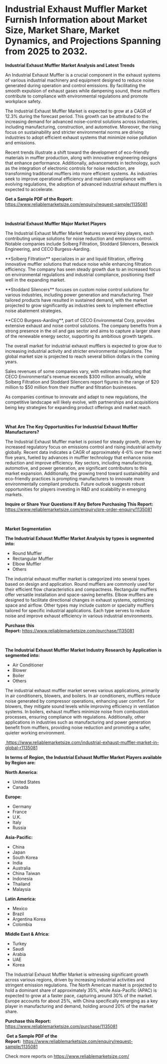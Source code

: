 <p><h1>Industrial Exhaust Muffler Market Furnish Information about Market Size, Market Share, Market Dynamics, and Projections Spanning from 2025 to 2032.</h1></p><p><strong>Industrial Exhaust Muffler Market Analysis and Latest Trends</strong></p>
<p><p>An Industrial Exhaust Muffler is a crucial component in the exhaust systems of various industrial machinery and equipment designed to reduce noise generated during operation and control emissions. By facilitating the smooth expulsion of exhaust gases while dampening sound, these mufflers contribute to compliance with environmental regulations and promote workplace safety.</p><p>The Industrial Exhaust Muffler Market is expected to grow at a CAGR of 12.3% during the forecast period. This growth can be attributed to the increasing demand for advanced noise-control solutions across industries, including manufacturing, construction, and automotive. Moreover, the rising focus on sustainability and stricter environmental norms are driving industries to adopt efficient exhaust systems that minimize noise pollution and emissions.</p><p>Recent trends illustrate a shift toward the development of eco-friendly materials in muffler production, along with innovative engineering designs that enhance performance. Additionally, advancements in technology, such as the integration of electronic controls for noise reduction, are transforming traditional mufflers into more efficient systems. As industries seek to improve operational efficiency and maintain compliance with evolving regulations, the adoption of advanced industrial exhaust mufflers is expected to accelerate.</p></p>
<p><strong>Get a Sample PDF of the Report:&nbsp;</strong> <a href="https://www.reliablemarketsize.com/enquiry/request-sample/1135081?utm_campaign=2008&utm_medium=2&utm_source=Github&utm_content=ia&utm_term=09042025&utm_id=industrial-exhaust-muffler">https://www.reliablemarketsize.com/enquiry/request-sample/1135081</a></p>
<p>&nbsp;</p>
<p><strong>Industrial Exhaust Muffler Major Market Players</strong></p>
<p><p>The Industrial Exhaust Muffler Market features several key players, each contributing unique solutions for noise reduction and emissions control. Notable companies include Solberg Filtration, Stoddard Silencers, Beswick Engineering, and CECO Burgess-Aarding.</p><p>**Solberg Filtration** specializes in air and liquid filtration, offering innovative muffler solutions that reduce noise while enhancing filtration efficiency. The company has seen steady growth due to an increased focus on environmental regulations and industrial compliance, positioning itself well in the expanding market.</p><p>**Stoddard Silencers** focuses on custom noise control solutions for various industries, including power generation and manufacturing. Their tailored products have resulted in sustained demand, with the market projected to grow significantly as industries seek to implement effective noise abatement strategies.</p><p>**CECO Burgess-Aarding**, part of CECO Environmental Corp, provides extensive exhaust and noise control solutions. The company benefits from a strong presence in the oil and gas sector and aims to capture a larger share of the renewable energy sector, supporting its ambitious growth targets.</p><p>The overall market for industrial exhaust mufflers is expected to grow due to increasing industrial activity and stricter environmental regulations. The global market size is projected to reach several billion dollars in the coming years.</p><p>Sales revenues of some companies vary, with estimates indicating that CECO Environmental's revenue exceeds $300 million annually, while Solberg Filtration and Stoddard Silencers report figures in the range of $20 million to $50 million from their muffler and filtration businesses.</p><p>As companies continue to innovate and adapt to new regulations, the competitive landscape will likely evolve, with partnerships and acquisitions being key strategies for expanding product offerings and market reach.</p></p>
<p>&nbsp;</p>
<p><strong>What Are The Key Opportunities For Industrial Exhaust Muffler Manufacturers?</strong></p>
<p><p>The Industrial Exhaust Muffler market is poised for steady growth, driven by increased regulatory focus on emissions control and rising industrial activity globally. Recent data indicates a CAGR of approximately 4-6% over the next five years, fueled by advances in muffler technology that enhance noise reduction and improve efficiency. Key sectors, including manufacturing, automotive, and power generation, are significant contributors to this market expansion. Additionally, the growing trend toward sustainability and eco-friendly practices is prompting manufacturers to innovate more environmentally compliant products. Future outlook suggests robust opportunities for players investing in R&D and scalability in emerging markets.</p></p>
<p><strong>Inquire or Share Your Questions If Any Before Purchasing This Report:</strong> <a href="https://www.reliablemarketsize.com/enquiry/pre-order-enquiry/1135081?utm_campaign=2008&utm_medium=2&utm_source=Github&utm_content=ia&utm_term=09042025&utm_id=industrial-exhaust-muffler">https://www.reliablemarketsize.com/enquiry/pre-order-enquiry/1135081</a></p>
<p>&nbsp;</p>
<p><strong>Market Segmentation</strong></p>
<p><strong>The Industrial Exhaust Muffler Market Analysis by types is segmented into:</strong></p>
<p><ul><li>Round Muffler</li><li>Rectangular Muffler</li><li>Elbow Muffler</li><li>Others</li></ul></p>
<p><p>The industrial exhaust muffler market is categorized into several types based on design and application. Round mufflers are commonly used for their efficient flow characteristics and compactness. Rectangular mufflers offer versatile installation and space-saving benefits. Elbow mufflers are designed to facilitate directional changes in exhaust systems, optimizing space and airflow. Other types may include custom or specialty mufflers tailored for specific industrial applications. Each type serves to reduce noise and improve exhaust efficiency in various industrial environments.</p></p>
<p><strong>Purchase this Report:&nbsp;</strong><a href="https://www.reliablemarketsize.com/purchase/1135081?utm_campaign=2008&utm_medium=2&utm_source=Github&utm_content=ia&utm_term=09042025&utm_id=industrial-exhaust-muffler">https://www.reliablemarketsize.com/purchase/1135081</a></p>
<p>&nbsp;</p>
<p><strong>The Industrial Exhaust Muffler Market Industry Research by Application is segmented into:</strong></p>
<p><ul><li>Air Conditioner</li><li>Blower</li><li>Boiler</li><li>Others</li></ul></p>
<p><p>The industrial exhaust muffler market serves various applications, primarily in air conditioners, blowers, and boilers. In air conditioners, mufflers reduce noise generated by compressor operations, enhancing user comfort. For blowers, they mitigate sound levels while improving efficiency in ventilation systems. In boilers, exhaust mufflers minimize noise from combustion processes, ensuring compliance with regulations. Additionally, other applications in industries such as manufacturing and power generation benefit from mufflers, providing noise reduction and promoting a safer, quieter working environment.</p></p>
<p><a href="https://www.reliablemarketsize.com/industrial-exhaust-muffler-market-in-global-r1135081?utm_campaign=2008&utm_medium=2&utm_source=Github&utm_content=ia&utm_term=09042025&utm_id=industrial-exhaust-muffler">&nbsp;https://www.reliablemarketsize.com/industrial-exhaust-muffler-market-in-global-r1135081</a></p>
<p><strong>In terms of Region, the Industrial Exhaust Muffler Market Players available by Region are:</strong></p>
<p>
    <p> <strong> North America: </strong>
        <ul>
            <li>United States</li>
            <li>Canada</li>
        </ul>
        </p> 
    <p> <strong> Europe: </strong>
        <ul>
            <li>Germany</li>
            <li>France</li>
            <li>U.K.</li>
            <li>Italy</li>
            <li>Russia</li>
        </ul>
        </p> 
    <p> <strong> Asia-Pacific: </strong>
        <ul>
            <li>China</li>
            <li>Japan</li>
            <li>South Korea</li>
            <li>India</li>
            <li>Australia</li>
            <li>China Taiwan</li>
            <li>Indonesia</li>
            <li>Thailand</li>
            <li>Malaysia</li>
        </ul>
        </p> 
    <p> <strong> Latin America: </strong>
        <ul>
            <li>Mexico</li>
            <li>Brazil</li>
            <li>Argentina Korea</li>
            <li>Colombia</li>
        </ul>
        </p> 
    <p> <strong> Middle East & Africa: </strong>
        <ul>
            <li>Turkey</li>
            <li>Saudi</li>
            <li>Arabia</li>
            <li>UAE</li>
            <li>Korea</li>
        </ul>
    </p>
    </p>
<p><p>The Industrial Exhaust Muffler Market is witnessing significant growth across various regions, driven by increasing industrial activities and stringent emission regulations. The North American market is projected to hold a dominant share of approximately 35%, while Asia-Pacific (APAC) is expected to grow at a faster pace, capturing around 30% of the market. Europe accounts for about 25%, with China specifically emerging as a key player in manufacturing and demand, holding around 20% of the market share.</p></p>
<p><strong>Purchase this Report: </strong><a href="https://www.reliablemarketsize.com/purchase/1135081?utm_campaign=2008&utm_medium=2&utm_source=Github&utm_content=ia&utm_term=09042025&utm_id=industrial-exhaust-muffler">https://www.reliablemarketsize.com/purchase/1135081</a></p>
<p>&nbsp;<strong>Get a Sample PDF of the Report:&nbsp;&nbsp;</strong><a href="https://www.reliablemarketsize.com/enquiry/request-sample/1135081?utm_campaign=2008&utm_medium=2&utm_source=Github&utm_content=ia&utm_term=09042025&utm_id=industrial-exhaust-muffler">https://www.reliablemarketsize.com/enquiry/request-sample/1135081</a></p>
<p><strong></strong></p>
<p>Check more reports on <a href="https://www.reliablemarketsize.com/?utm_campaign=2008&utm_medium=2&utm_source=Github&utm_content=ia&utm_term=09042025&utm_id=industrial-exhaust-muffler">https://www.reliablemarketsize.com/</a></p>